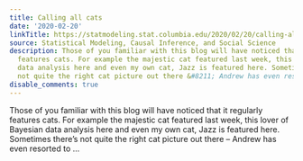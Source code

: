 ```yaml
---
title: Calling all cats
date: '2020-02-20'
linkTitle: https://statmodeling.stat.columbia.edu/2020/02/20/calling-all-cats/
source: Statistical Modeling, Causal Inference, and Social Science
description: Those of you familiar with this blog will have noticed that it regularly
  features cats. For example the majestic cat featured last week, this lover of Bayesian
  data analysis here and even my own cat, Jazz is featured here. Sometimes there&#8217;s
  not quite the right cat picture out there &#8211; Andrew has even resorted to ...
disable_comments: true
---
```

Those of you familiar with this blog will have noticed that it regularly features cats. For example the majestic cat featured last week, this lover of Bayesian data analysis here and even my own cat, Jazz is featured here. Sometimes there&#8217;s not quite the right cat picture out there &#8211; Andrew has even resorted to ...